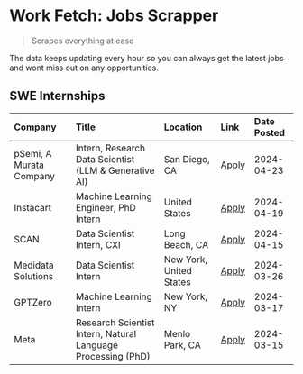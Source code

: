 # Work Fetch: Jobs Scrapper
> Scrapes everything at ease

The data keeps updating every hour so you can always get the latest jobs and wont miss out on any opportunities.

## SWE Internships
<!--START_SECTION:workfetch-->
| Company                 | Title                                                        | Location                | Link                                                                                                                                                                                                                                                                           | Date Posted   |
|:------------------------|:-------------------------------------------------------------|:------------------------|:-------------------------------------------------------------------------------------------------------------------------------------------------------------------------------------------------------------------------------------------------------------------------------|:--------------|
| pSemi, A Murata Company | Intern, Research Data Scientist (LLM & Generative AI)        | San Diego, CA           | [Apply](https://www.linkedin.com/jobs/view/intern-research-data-scientist-llm-generative-ai-at-psemi-a-murata-company-3887074168?position=4&pageNum=0&refId=Un8tApMxznAthIghIWTDYg%3D%3D&trackingId=nVWUNDo%2BwSqqB8m7%2BTJbMw%3D%3D&trk=public_jobs_jserp-result_search-card) | 2024-04-23    |
| Instacart               | Machine Learning Engineer, PhD Intern                        | United States           | [Apply](https://www.linkedin.com/jobs/view/machine-learning-engineer-phd-intern-at-instacart-3901991739?position=2&pageNum=0&refId=Un8tApMxznAthIghIWTDYg%3D%3D&trackingId=rbKc%2BAaMRdfh6EkYLswWtQ%3D%3D&trk=public_jobs_jserp-result_search-card)                            | 2024-04-19    |
| SCAN                    | Data Scientist Intern, CXI                                   | Long Beach, CA          | [Apply](https://www.linkedin.com/jobs/view/data-scientist-intern-cxi-at-scan-3899690492?position=10&pageNum=0&refId=Un8tApMxznAthIghIWTDYg%3D%3D&trackingId=JfOLYvUvOhWf8vR2M1QlLg%3D%3D&trk=public_jobs_jserp-result_search-card)                                             | 2024-04-15    |
| Medidata Solutions      | Data Scientist Intern                                        | New York, United States | [Apply](https://www.linkedin.com/jobs/view/data-scientist-intern-at-medidata-solutions-3810253704?position=9&pageNum=0&refId=Un8tApMxznAthIghIWTDYg%3D%3D&trackingId=SP3N6HBWkB4DkeE6doyfYw%3D%3D&trk=public_jobs_jserp-result_search-card)                                    | 2024-03-26    |
| GPTZero                 | Machine Learning Intern                                      | New York, NY            | [Apply](https://www.linkedin.com/jobs/view/machine-learning-intern-at-gptzero-3860723963?position=8&pageNum=0&refId=Un8tApMxznAthIghIWTDYg%3D%3D&trackingId=yhORs7Mt%2F2QIxgjmHHOyww%3D%3D&trk=public_jobs_jserp-result_search-card)                                           | 2024-03-17    |
| Meta                    | Research Scientist Intern, Natural Language Processing (PhD) | Menlo Park, CA          | [Apply](https://www.linkedin.com/jobs/view/research-scientist-intern-natural-language-processing-phd-at-meta-3858718375?position=7&pageNum=0&refId=Un8tApMxznAthIghIWTDYg%3D%3D&trackingId=4su0hUpaHB%2FuPJETQvUC3Q%3D%3D&trk=public_jobs_jserp-result_search-card)            | 2024-03-15    |
<!--END_SECTION:workfetch-->
